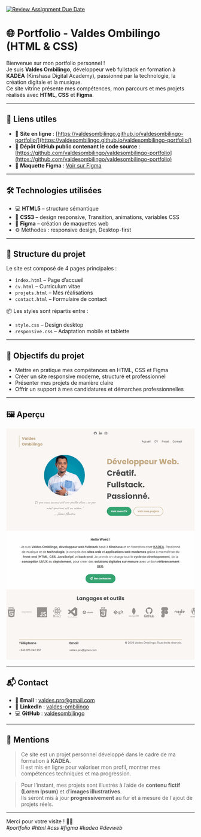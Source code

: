 [![Review Assignment Due Date](https://classroom.github.com/assets/deadline-readme-button-22041afd0340ce965d47ae6ef1cefeee28c7c493a6346c4f15d667ab976d596c.svg)](https://classroom.github.com/a/5qxHtznq)

# 🌐 Portfolio - Valdes Ombilingo (HTML & CSS)

Bienvenue sur mon portfolio personnel !  
Je suis **Valdes Ombilingo**, développeur web fullstack en formation à **KADEA** (Kinshasa Digital Academy), passionné par la technologie, la création digitale et la musique.  
Ce site vitrine présente mes compétences, mon parcours et mes projets réalisés avec **HTML, CSS** et **Figma**.

---

## 🔗 Liens utiles

- 🚀 **Site en ligne** : [https://valdesombilingo.github.io/valdesombilingo-portfolio/](https://valdesombilingo.github.io/valdesombilingo-portfolio/)
- 🐙 **Dépôt GitHub public contenant le code source** : [https://github.com/valdesombilingo/valdesombilingo-portfolio](https://github.com/valdesombilingo/valdesombilingo-portfolio)
- 🧩 **Maquette Figma** : [Voir sur Figma](https://www.figma.com/design/1IluxwmEj5OVSIbHij3KIF/maquette-Portfolio---Valdes-Ombilingo?node-id=0-1&t=XHi0tsHJPxGgBd1h-1)

---

## 🛠 Technologies utilisées

- 💻 **HTML5** – structure sémantique
- 🎨 **CSS3** – design responsive, Transition, animations, variables CSS
- 🧩 **Figma** – création de maquettes web
- ⚙️ Méthodes : responsive design, Desktop-first

---

## 📁 Structure du projet

Le site est composé de 4 pages principales :

- `index.html` – Page d’accueil
- `cv.html` – Curriculum vitae
- `projets.html` – Mes réalisations
- `contact.html` – Formulaire de contact

📦 Les styles sont répartis entre :

- `style.css` – Design desktop
- `responsive.css` – Adaptation mobile et tablette

---

## 🎯 Objectifs du projet

- Mettre en pratique mes compétences en HTML, CSS et Figma
- Créer un site responsive moderne, structuré et professionnel
- Présenter mes projets de manière claire
- Offrir un support à mes candidatures et démarches professionnelles

---

## 🖼️ Aperçu

![aperçu du site](assets/img/accueil-page-screen.jpg)

---

## 📬 Contact

- 📧 **Email** : [valdes.pro@gmail.com](mailto:valdes.pro@gmail.com)
- 💼 **LinkedIn** : [valdes-ombilingo](https://www.linkedin.com/in/valdes-ombilingo-b94a72359/)
- 💻 **GitHub** : [valdesombilingo](https://github.com/valdesombilingo)

---

## 📝 Mentions

> Ce site est un projet personnel développé dans le cadre de ma formation à **KADEA**.  
> Il est mis en ligne pour valoriser mon profil, montrer mes compétences techniques et ma progression.

> Pour l’instant, mes projets sont illustrés à l’aide de **contenu fictif (Lorem Ipsum)** et d’**images illustratives**.  
> Ils seront mis à jour **progressivement** au fur et à mesure de l'ajout de projets réels.

---

Merci pour votre visite ! 🙏🏼  
_#portfolio #html #css #figma #kadea #devweb_
